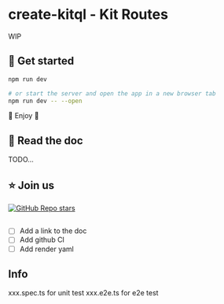# create-kitql - Kit Routes

WIP

## 🚀 Get started

```bash
npm run dev

# or start the server and open the app in a new browser tab
npm run dev -- --open
```

🎉 Enjoy 🎉

## 📖 Read the doc

TODO...

<!-- DATABASE_URL -->

## ⭐️ Join us

[![GitHub Repo stars](https://img.shields.io/github/stars/jycouet/kitql?logo=github&label=KitQL&color=#4ACC31)](https://github.com/jycouet/kitql)

##

- [ ] Add a link to the doc
- [ ] Add github CI
- [ ] Add render yaml

## Info

xxx.spec.ts for unit test xxx.e2e.ts for e2e test

